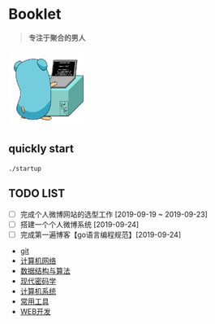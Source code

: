 # Booklet
> **专注于聚合的男人** 

<img src="logo.gif"  width="150px" height="150px" /> 

## quickly start
```
./startup
```

## TODO LIST
- [ ] 完成个人微博网站的选型工作 [2019-09-19 ~ 2019-09-23]
- [ ] 搭建一个个人微博系统 [2019-09-24]
- [ ] 完成第一遍博客【go语言编程规范】[2019-09-24] 

- [git](git/README.md)
- [计算机网络]()
- [数据结构与算法]()
- [现代密码学]()
- [计算机系统](linux/README.md)
- [常用工具](tool/README.md)
- [WEB开发](web/README.md)
